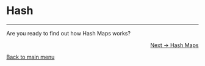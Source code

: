 # Hash



---

Are you ready to find out how Hash Maps works?

<p align="right">
  <a href="https://github.com/lanjoni/rust-data-structure/blob/main/content/hash/maps.md">Next -> Hash Maps</a>
</p>

<p align="left">
  <a href="https://github.com/lanjoni/rust-data-structure#roadmap">Back to main menu</a>
</p>
